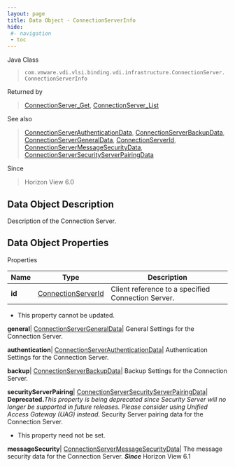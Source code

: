 ```yaml
---
layout: page
title: Data Object - ConnectionServerInfo
hide:
 #- navigation
 - toc
---
```






Java Class  
> `com.vmware.vdi.vlsi.binding.vdi.infrastructure.ConnectionServer.ConnectionServerInfo`

Returned by  
> [ConnectionServer_Get](vdi.infrastructure.ConnectionServer.md#get), [ConnectionServer_List](vdi.infrastructure.ConnectionServer.md#list)

See also  
> [ConnectionServerAuthenticationData](vdi.infrastructure.ConnectionServer.AuthenticationData.md), [ConnectionServerBackupData](vdi.infrastructure.ConnectionServer.BackupData.md), [ConnectionServerGeneralData](vdi.infrastructure.ConnectionServer.GeneralData.md), [ConnectionServerId](vdi.entity.ConnectionServerId.md), [ConnectionServerMessageSecurityData](vdi.infrastructure.ConnectionServer.MessageSecurityData.md), [ConnectionServerSecurityServerPairingData](vdi.infrastructure.ConnectionServer.SecurityServerPairingData.md)

Since  
> Horizon View 6.0


## Data Object Description 

Description of the Connection Server. 

## Data Object Properties

Properties

Name |  Type |  Description   
---|---|---  
**id**| [ConnectionServerId](vdi.entity.ConnectionServerId.md)|  Client reference to a specified Connection Server.   


* This property cannot be updated.

  
**general**| [ConnectionServerGeneralData](vdi.infrastructure.ConnectionServer.GeneralData.md)|  General Settings for the Connection Server.   
  
**authentication**| [ConnectionServerAuthenticationData](vdi.infrastructure.ConnectionServer.AuthenticationData.md)|  Authentication Settings for the Connection Server.   
  
**backup**| [ConnectionServerBackupData](vdi.infrastructure.ConnectionServer.BackupData.md)|  Backup Settings for the Connection Server.   
  
**securityServerPairing**| [ConnectionServerSecurityServerPairingData](vdi.infrastructure.ConnectionServer.SecurityServerPairingData.md)| **Deprecated.**_This property is being deprecated since Security Server will no longer be supported in future releases. Please consider using Unified Access Gateway (UAG) instead._ Security Server pairing data for the Connection Server.   


* This property need not be set.

  
**messageSecurity**| [ConnectionServerMessageSecurityData](vdi.infrastructure.ConnectionServer.MessageSecurityData.md)|  The message security data for the Connection Server.  **_Since_** Horizon View 6.1  
  
  
  
  
  
  
